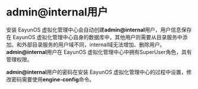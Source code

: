 # admin@internal用户

安装 EayunOS 虚拟化管理中心会自动创建**admin@internal**用户，用户信息保存在 EayunOS 虚拟化管理中心自身的数据库中，其他用户则需要从目录服务中添加。和外部目录服务的用户域不同，internal域无法增加、删除用户。**admin@internal**用户在 EayunOS 虚拟化管理中心中拥有SuperUser角色，具有管理权限。

**admin@internal**用户的密码在安装 EayunOS 虚拟化管理中心的过程中设置，修改密码需要使用**engine-config**命令。
